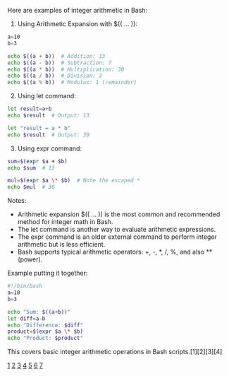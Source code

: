 Here are examples of integer arithmetic in Bash:

1. Using Arithmetic Expansion with $(( ... )):

```bash
a=10
b=3

echo $((a + b))  # Addition: 13
echo $((a - b))  # Subtraction: 7
echo $((a * b))  # Multiplication: 30
echo $((a / b))  # Division: 3
echo $((a % b))  # Modulus: 1 (remainder)
```

2. Using let command:

```bash
let result=a+b
echo $result  # Output: 13

let "result = a * b"
echo $result  # Output: 30
```

3. Using expr command:

```bash
sum=$(expr $a + $b)
echo $sum  # 13

mul=$(expr $a \* $b)  # Note the escaped *
echo $mul  # 30
```

Notes:

- Arithmetic expansion $(( ... )) is the most common and recommended method for integer math in Bash.
- The let command is another way to evaluate arithmetic expressions.
- The expr command is an older external command to perform integer arithmetic but is less efficient.
- Bash supports typical arithmetic operators: +, -, \*, /, %, and also \*\* (power).

Example putting it together:

```bash
#!/bin/bash
a=10
b=3

echo "Sum: $((a+b))"
let diff=a-b
echo "Difference: $diff"
product=$(expr $a \* $b)
echo "Product: $product"
```

This covers basic integer arithmetic operations in Bash scripts.[1][2][3][4]

[1](https://stackoverflow.com/questions/6348902/how-can-i-add-numbers-in-a-bash-script)
[2](https://www.geeksforgeeks.org/linux-unix/bash-script-arithmetic-operators/)
[3](https://learning.oreilly.com/library/view/bash-cookbook/0596526784/ch06s01.html)
[4](https://www.shell-tips.com/bash/math-arithmetic-calculation/) [5](https://phoenixnap.com/kb/bash-math)
[6](https://www.stefanjudis.com/today-i-learned/math-in-shell-environments/)
[7](https://www.baeldung.com/linux/bash-compare-variables-numbers)
